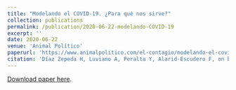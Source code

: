 ```yaml
---
title: "Modelando el COVID-19. ¿Para qué nos sirve?"
collection: publications
permalink: /publication/2020-06-22-modelando-COVID-19
excerpt: ''
date: 2020-06-22
venue: 'Animal Político'
paperurl: 'https://www.animalpolitico.com/el-contagio/modelando-el-covid-19-para-que-nos-sirve/'
citation: 'Díaz Zepeda H, Luviano A, Peralta Y, Alarid-Escudero F, on behalf of PADeCI. Modelando el COVID-19. ¿Para qué nos sirve? (text in Spanish). Animal Político - El Contagio; June 22, 2020.'
---
```


[Download paper here](https://www.animalpolitico.com/el-contagio/modelando-el-covid-19-para-que-nos-sirve/).
